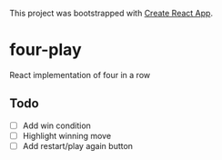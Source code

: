 This project was bootstrapped with [Create React App](https://github.com/facebook/create-react-app).

# four-play
React implementation of four in a row

## Todo
- [ ] Add win condition
- [ ] Highlight winning move
- [ ] Add restart/play again button